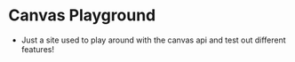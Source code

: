# Canvas Playground

- Just a site used to play around with the canvas api and test out different features!

